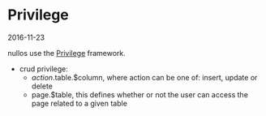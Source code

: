 Privilege
=================
2016-11-23


nullos use the [Privilege](https://github.com/lingtalfi/Privilege) framework.


- crud privilege: 
    - $action.$table.$column, where action can be one of: insert, update or delete
    - page.$table, this defines whether or not the user can access the page related to a given table
    
